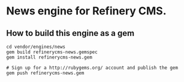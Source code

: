 # News engine for Refinery CMS.

## How to build this engine as a gem

    cd vendor/engines/news
    gem build refinerycms-news.gemspec
    gem install refinerycms-news.gem
    
    # Sign up for a http://rubygems.org/ account and publish the gem
    gem push refinerycms-news.gem